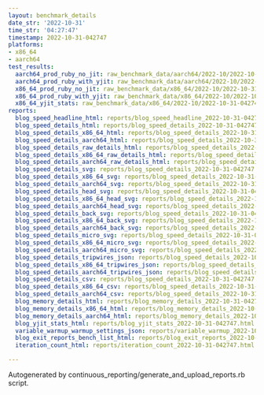 ```yaml
---
layout: benchmark_details
date_str: '2022-10-31'
time_str: '04:27:47'
timestamp: 2022-10-31-042747
platforms:
- x86_64
- aarch64
test_results:
  aarch64_prod_ruby_no_jit: raw_benchmark_data/aarch64/2022-10/2022-10-31-042747_basic_benchmark_aarch64_prod_ruby_no_jit.json
  aarch64_prod_ruby_with_yjit: raw_benchmark_data/aarch64/2022-10/2022-10-31-042747_basic_benchmark_aarch64_prod_ruby_with_yjit.json
  x86_64_prod_ruby_no_jit: raw_benchmark_data/x86_64/2022-10/2022-10-31-042747_basic_benchmark_x86_64_prod_ruby_no_jit.json
  x86_64_prod_ruby_with_yjit: raw_benchmark_data/x86_64/2022-10/2022-10-31-042747_basic_benchmark_x86_64_prod_ruby_with_yjit.json
  x86_64_yjit_stats: raw_benchmark_data/x86_64/2022-10/2022-10-31-042747_basic_benchmark_x86_64_yjit_stats.json
reports:
  blog_speed_headline_html: reports/blog_speed_headline_2022-10-31-042747.html
  blog_speed_details_html: reports/blog_speed_details_2022-10-31-042747.html
  blog_speed_details_x86_64_html: reports/blog_speed_details_2022-10-31-042747.x86_64.html
  blog_speed_details_aarch64_html: reports/blog_speed_details_2022-10-31-042747.aarch64.html
  blog_speed_details_raw_details_html: reports/blog_speed_details_2022-10-31-042747.raw_details.html
  blog_speed_details_x86_64_raw_details_html: reports/blog_speed_details_2022-10-31-042747.x86_64.raw_details.html
  blog_speed_details_aarch64_raw_details_html: reports/blog_speed_details_2022-10-31-042747.aarch64.raw_details.html
  blog_speed_details_svg: reports/blog_speed_details_2022-10-31-042747.svg
  blog_speed_details_x86_64_svg: reports/blog_speed_details_2022-10-31-042747.x86_64.svg
  blog_speed_details_aarch64_svg: reports/blog_speed_details_2022-10-31-042747.aarch64.svg
  blog_speed_details_head_svg: reports/blog_speed_details_2022-10-31-042747.head.svg
  blog_speed_details_x86_64_head_svg: reports/blog_speed_details_2022-10-31-042747.x86_64.head.svg
  blog_speed_details_aarch64_head_svg: reports/blog_speed_details_2022-10-31-042747.aarch64.head.svg
  blog_speed_details_back_svg: reports/blog_speed_details_2022-10-31-042747.back.svg
  blog_speed_details_x86_64_back_svg: reports/blog_speed_details_2022-10-31-042747.x86_64.back.svg
  blog_speed_details_aarch64_back_svg: reports/blog_speed_details_2022-10-31-042747.aarch64.back.svg
  blog_speed_details_micro_svg: reports/blog_speed_details_2022-10-31-042747.micro.svg
  blog_speed_details_x86_64_micro_svg: reports/blog_speed_details_2022-10-31-042747.x86_64.micro.svg
  blog_speed_details_aarch64_micro_svg: reports/blog_speed_details_2022-10-31-042747.aarch64.micro.svg
  blog_speed_details_tripwires_json: reports/blog_speed_details_2022-10-31-042747.tripwires.json
  blog_speed_details_x86_64_tripwires_json: reports/blog_speed_details_2022-10-31-042747.x86_64.tripwires.json
  blog_speed_details_aarch64_tripwires_json: reports/blog_speed_details_2022-10-31-042747.aarch64.tripwires.json
  blog_speed_details_csv: reports/blog_speed_details_2022-10-31-042747.csv
  blog_speed_details_x86_64_csv: reports/blog_speed_details_2022-10-31-042747.x86_64.csv
  blog_speed_details_aarch64_csv: reports/blog_speed_details_2022-10-31-042747.aarch64.csv
  blog_memory_details_html: reports/blog_memory_details_2022-10-31-042747.html
  blog_memory_details_x86_64_html: reports/blog_memory_details_2022-10-31-042747.x86_64.html
  blog_memory_details_aarch64_html: reports/blog_memory_details_2022-10-31-042747.aarch64.html
  blog_yjit_stats_html: reports/blog_yjit_stats_2022-10-31-042747.html
  variable_warmup_warmup_settings_json: reports/variable_warmup_2022-10-31-042747.warmup_settings.json
  blog_exit_reports_bench_list_html: reports/blog_exit_reports_2022-10-31-042747.bench_list.html
  iteration_count_html: reports/iteration_count_2022-10-31-042747.html

---
```

Autogenerated by continuous_reporting/generate_and_upload_reports.rb script.
